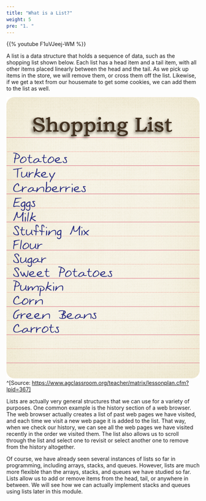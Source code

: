 ```yaml
---
title: "What is a List?"
weight: 5
pre: "1. "
---
```

{{% youtube F1uVJeej-WM %}}

A list is a data structure that holds a sequence of data, such as the shopping list shown below. Each list has a head item and a tail item, with all other items placed linearly between the head and the tail. As we pick up items in the store, we will remove them, or cross them off the list. Likewise, if we get a text from our housemate to get some cookies, we can add them to the list as well.

![Shopping List](../../images/9/9.1.shopping.png)^[Source: https://www.agclassroom.org/teacher/matrix/lessonplan.cfm?lpid=367]

Lists are actually very general structures that we can use for a variety of purposes. One common example is the history section of a web browser. The web browser actually creates a list of past web pages we have visited, and each time we visit a new web page it is added to the list. That way, when we check our history, we can see all the web pages we have visited recently in the order we visited them. The list also allows us to scroll through the list and select one to revisit or select another one to remove from the history altogether.

Of course, we have already seen several instances of lists so far in programming, including arrays, stacks, and queues. However, lists are much more flexible than the arrays, stacks, and queues we have studied so far. Lists allow us to add or remove items from the head, tail, or anywhere in between. We will see how we can actually implement stacks and queues using lists later in this module.
